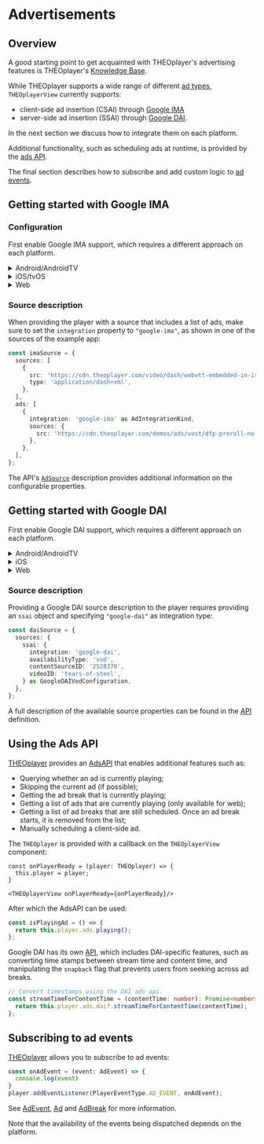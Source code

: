 # Advertisements

## Overview

A good starting point to get acquainted with THEOplayer's advertising features
is THEOplayer's [Knowledge Base](https://www.theoplayer.com/docs/theoplayer/knowledge-base/advertisement/user-guide/).

While THEOplayer supports a wide range of
different [ad types](https://www.theoplayer.com/docs/theoplayer/knowledge-base/advertisement/user-guide/#an-overview-of-theoplayers-different-ad-types),
`THEOplayerView` currently supports:

- client-side ad insertion (CSAI) through [Google IMA](#getting-started-with-google-ima)
- server-side ad insertion (SSAI) through [Google DAI](#getting-started-with-google-dai).

In the next section we discuss how to integrate them on each platform.

Additional functionality, such as scheduling ads at runtime, is provided by the [ads API](#using-the-ads-api).

The final section describes how to subscribe and add custom logic to [ad events](#subscribing-to-ad-events).

## Getting started with Google IMA

### Configuration

First enable Google IMA support, which requires a different approach on each platform.

<details>
<summary>Android/AndroidTV</summary>

The Android SDK is modular-based, so enabling Google IMA is limited to including
the ima extension in gradle by setting this flag in your `gradle.properties`:

```
# Enable THEOplayer Extensions (default: disabled)
THEOplayer_extensionGoogleIMA = true
```

</details>

<details>
<summary>iOS/tvOS</summary>

#### 1.x versions: Custom THEOplayer build

To enable GoogleIMA on react-native-theoplayer 1.x versions, a dependency to the THEOplayer SDK
that includes the Google IMA library needs to be added. See [Custom iOS framework](./custom-ios-framework.md) for more
details.

#### 2.x versions: Add feature flag to config

To enable Google IMA on react-native-theoplayer 2.x versions, you can add the "GOOGLE_IMA" [feature flag](./creating-minimal-app.md#getting-started-on-ios-and-tvos) to react-native-theoplayer.json (or theoplayer-config.json)

</details>

<details>

<summary>Web</summary>

To enable Google IMA on web, it suffices to add this script in the web page's header section, as shown
in the example app's [index.html](https://github.com/THEOplayer/react-native-theoplayer/blob/develop/example/web/public/index.html):

```html

<head>
  <!-- Optionally load Google IMA/DAI libraries -->
  <script type="text/javascript" src="//imasdk.googleapis.com/js/sdkloader/ima3.js"></script>
</head>
```

</details>

### Source description

When providing the player with a source that includes a list of ads, make sure to
set the `integration` property to `"google-ima"`, as shown in one of the sources of the example app:

```typescript
const imaSource = {
  sources: [
    {
      src: 'https://cdn.theoplayer.com/video/dash/webvtt-embedded-in-isobmff/Manifest.mpd',
      type: 'application/dash+xml',
    },
  ],
  ads: [
    {
      integration: 'google-ima' as AdIntegrationKind,
      sources: {
        src: 'https://cdn.theoplayer.com/demos/ads/vast/dfp-preroll-no-skip.xml',
      },
    },
  ],
};
```

The API's [`AdSource`](../src/api/source/ads/Ads.ts) description provides additional information on
the configurable properties.

## Getting started with Google DAI

First enable Google DAI support, which requires a different approach on each platform.

<details>
<summary>Android/AndroidTV</summary>

The Android SDK is modular-based, so enabling Google DAI is limited to including
the dai extension in gradle by enabling this flag in your `gradle.properties`:

```
# Enable THEOplayer Extensions (default: disabled)
THEOplayer_extensionGoogleDAI = true
```

Note that DAI support for Android is available as of SDK version 4.3.0.
</details>

<details>
<summary>iOS</summary>

To enable Google DAI for iOS, a dependency to the THEOplayer SDK that includes the DAI library needs to be added. See [Custom iOS framework](./custom-ios-framework.md) for more details. For tvOS this feature is currently not available yet.

</details>

<details>

<summary>Web</summary>

To enable Google DAI on web, it suffices to add this script in the web page's header section, as shown
in the example app's [index.html](https://github.com/THEOplayer/react-native-theoplayer/blob/develop/example/web/public/index.html):

```html

<head>
  <!-- Optionally load Google IMA/DAI libraries -->
  <script type="text/javascript" src="//imasdk.googleapis.com/js/sdkloader/ima3_dai.js"></script>
</head>
```

</details>

### Source description

Providing a Google DAI source description to the player requires providing an `ssai` object and
specifying `"google-dai"` as integration type:

```typescript
const daiSource = {
  sources: {
    ssai: {
      integration: 'google-dai',
      availabilityType: 'vod',
      contentSourceID: '2528370',
      videoID: 'tears-of-steel',
    } as GoogleDAIVodConfiguration,
  },
};
```

A full description of the available source properties can be found in the
[API](../src/api/source/ads/ssai/GoogleDAIConfiguration.ts) definition.

## Using the Ads API

[THEOplayer](../src/api/player/THEOplayer.ts) provides an [AdsAPI](../src/api/ads/AdsAPI.ts) that enables additional
features
such as:

- Querying whether an ad is currently playing;
- Skipping the current ad (if possible);
- Getting the ad break that is currently playing;
- Getting a list of ads that are currently playing (only available for web);
- Getting a list of ad breaks that are still scheduled. Once an ad break starts, it is removed from the list;
- Manually scheduling a client-side ad.

The `THEOplayer` is provided with a callback on the `THEOplayerView` component:

```tsx
const onPlayerReady = (player: THEOplayer) => {
  this.player = player;
}

<THEOplayerView onPlayerReady={onPlayerReady}/>
```

After which the AdsAPI can be used:

```typescript
const isPlayingAd = () => {
  return this.player.ads.playing();
};
```

Google DAI has its own [API](../src/api/ads/GoogleDai.ts), which includes DAI-specific features, such as
converting time stamps between stream time and content time, and manipulating the `snapback` flag that prevents
users from seeking across ad breaks.

```typescript
// Convert timestamps using the DAI ads api.
const streamTimeForContentTime = (contentTime: number): Promise<number> | undefined => {
  return this.player.ads.dai?.streamTimeForContentTime(contentTime);
};
```

## Subscribing to ad events

[THEOplayer](../src/api/player/THEOplayer.ts) allows you to subscribe to ad events:

```typescript
const onAdEvent = (event: AdEvent) => {
  console.log(event)
}
player.addEventListener(PlayerEventType.AD_EVENT, onAdEvent);
```

See [AdEvent](../src/api/event/AdEvent.ts), [Ad](../src/api/ads/Ad.ts) and [AdBreak](../src/api/ads/AdBreak.ts)  for
more information.

Note that the availability of the events being dispatched depends on the platform.
